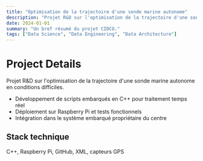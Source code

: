 ```yaml
---
title: "Optimisation de la trajectoire d'une sonde marine autonome"
description: "Projet R&D sur l'optimisation de la trajectoire d'une sonde marine autonome en conditions difficiles."
date: 2024-01-01
summary: "Un bref résumé du projet CIDCO."
tags: ["Data Science", "Data Engineering", "Data Architecture"]
---
```


# Project Details

Projet R&D sur l'optimisation de la trajectoire d'une sonde marine autonome en conditions difficiles.
*   Développement de scripts embarqués en C++ pour traitement temps réel
*   Déploiement sur Raspberry Pi et tests fonctionnels
*   Intégration dans le système embarqué propriétaire du centre

## Stack technique
C++, Raspberry Pi, GitHub, XML, capteurs GPS